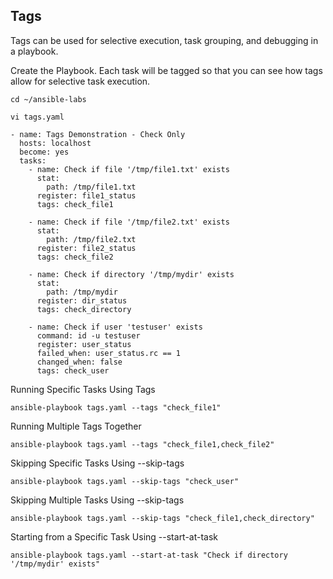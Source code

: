 ## Tags
Tags can be used for selective execution, task grouping, and debugging in a playbook.

Create the Playbook. Each task will be tagged so that you can see how tags allow for selective task execution.
```
cd ~/ansible-labs
```
```
vi tags.yaml
```
```
- name: Tags Demonstration - Check Only
  hosts: localhost
  become: yes
  tasks:
    - name: Check if file '/tmp/file1.txt' exists
      stat:
        path: /tmp/file1.txt
      register: file1_status
      tags: check_file1

    - name: Check if file '/tmp/file2.txt' exists
      stat:
        path: /tmp/file2.txt
      register: file2_status
      tags: check_file2

    - name: Check if directory '/tmp/mydir' exists
      stat:
        path: /tmp/mydir
      register: dir_status
      tags: check_directory

    - name: Check if user 'testuser' exists
      command: id -u testuser
      register: user_status
      failed_when: user_status.rc == 1
      changed_when: false
      tags: check_user

```
Running Specific Tasks Using Tags
```
ansible-playbook tags.yaml --tags "check_file1"
```
Running Multiple Tags Together
```
ansible-playbook tags.yaml --tags "check_file1,check_file2"
```
Skipping Specific Tasks Using --skip-tags
```
ansible-playbook tags.yaml --skip-tags "check_user"
```
Skipping Multiple Tasks Using --skip-tags
```
ansible-playbook tags.yaml --skip-tags "check_file1,check_directory"
```
Starting from a Specific Task Using --start-at-task
```
ansible-playbook tags.yaml --start-at-task "Check if directory '/tmp/mydir' exists"
```


